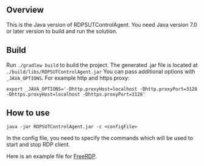 ## Overview

This is the Java version of RDPSUTControlAgent. You need Java version 7.0 or later version to build and run the solution.

## Build

Run `./gradlew build` to build the project. The generated .jar file is located at `./build/libs/RDPSUTControlAgent.jar`
You can pass additional options with `_JAVA_OPTIONS`. For example http and https proxy:

```
export _JAVA_OPTIONS='-Dhttp.proxyHost=localhost -Dhttp.proxyPort=3128 -Dhttps.proxyHost=localhost -Dhttps.proxyPort=3128'
```

## How to use

`java -jar RDPSUTControlAgent.jar -c <configFile>`

In the config file, you need to specify the commands which will be used to start and stop RDP client.

Here is an example file for [FreeRDP](freerdp.config).
